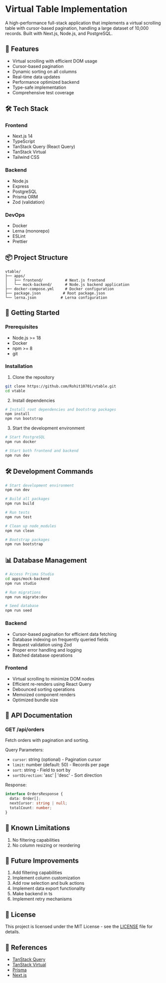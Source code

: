 # Virtual Table Implementation

A high-performance full-stack application that implements a virtual scrolling table with cursor-based pagination, handling a large dataset of 10,000 records. Built with Next.js, Node.js, and PostgreSQL.

## 🌟 Features

- Virtual scrolling with efficient DOM usage
- Cursor-based pagination
- Dynamic sorting on all columns
- Real-time data updates
- Performance optimized backend
- Type-safe implementation
- Comprehensive test coverage

## 🛠 Tech Stack

### Frontend
- Next.js 14
- TypeScript
- TanStack Query (React Query)
- TanStack Virtual
- Tailwind CSS

### Backend
- Node.js
- Express
- PostgreSQL
- Prisma ORM
- Zod (validation)

### DevOps
- Docker
- Lerna (monorepo)
- ESLint
- Prettier

## 📦 Project Structure

```
vtable/
├── apps/
│   ├── frontend/          # Next.js frontend 
│   └── mock-backend/      # Node.js backend application
├── docker-compose.yml     # Docker configuration
├── package.json          # Root package.json
└── lerna.json           # Lerna configuration
```

## 🚀 Getting Started

### Prerequisites

- Node.js >= 18
- Docker
- npm >= 8
- git

### Installation

1. Clone the repository
```bash
git clone https://github.com/Rohit10701/vtable.git
cd vtable
```

2. Install dependencies
```bash
# Install root dependencies and bootstrap packages
npm install
npm run bootstrap
```

3. Start the development environment
```bash
# Start PostgreSQL
npm run docker

# Start both frontend and backend
npm run dev
```

## 🛠 Development Commands

```bash
# Start development environment
npm run dev

# Build all packages
npm run build

# Run tests
npm run test

# Clean up node_modules
npm run clean

# Bootstrap packages
npm run bootstrap
```

## 📊 Database Management

```bash
# Access Prisma Studio
cd apps/mock-backend
npm run studio

# Run migrations
npm run migrate:dev

# Seed database
npm run seed
```

### Backend
- Cursor-based pagination for efficient data fetching
- Database indexing on frequently queried fields
- Request validation using Zod
- Proper error handling and logging
- Batched database operations

### Frontend
- Virtual scrolling to minimize DOM nodes
- Efficient re-renders using React Query
- Debounced sorting operations
- Memoized component renders
- Optimized bundle size

## 📝 API Documentation

### GET /api/orders
Fetch orders with pagination and sorting.

Query Parameters:
- `cursor`: string (optional) - Pagination cursor
- `limit`: number (default: 50) - Records per page
- `sort`: string - Field to sort by
- `sortDirection`: 'asc' | 'desc' - Sort direction

Response:
```typescript
interface OrdersResponse {
  data: Order[];
  nextCursor: string | null;
  totalCount: number;
}
```

## 🚧 Known Limitations

1. No filtering capabilities
2. No column resizing or reordering

## 🔄 Future Improvements

1. Add filtering capabilities
2. Implement column customization
3. Add row selection and bulk actions
4. Implement data export functionality
5. Make backend in ts
6. Implement retry mechanisms


## 📝 License

This project is licensed under the MIT License - see the [LICENSE](LICENSE) file for details.

## 👏 References

- [TanStack Query](https://tanstack.com/query/latest)
- [TanStack Virtual](https://tanstack.com/virtual/latest)
- [Prisma](https://www.prisma.io/)
- [Next.js](https://nextjs.org/)
